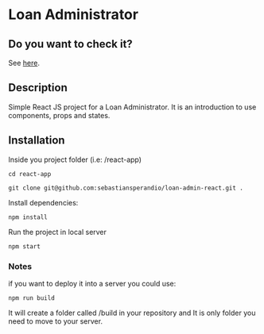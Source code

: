 # Loan Administrator 

## Do you want to check it?

See [here](https://loan-administrator.netlify.app/).

## Description

Simple React JS project for a Loan Administrator. It is an introduction to use components, props and states.

## Installation

Inside you project folder (i.e: /react-app)
    
    cd react-app
    
    git clone git@github.com:sebastiansperandio/loan-admin-react.git .

Install dependencies:

    npm install

Run the project in local server

    npm start

### Notes

if you want to deploy it into a server you could use:

    npm run build

It will create a folder called /build in your repository and It is only folder you need to move to your server.

